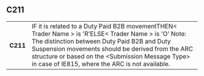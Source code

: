 ## C211
<table>
 <tr>
  <th>
   C211
  </th>
  <td>
   IF it is related to a Duty Paid B2B movementTHEN&lt; Trader Name &gt; is 'R'ELSE&lt; Trader Name &gt; is 'O' Note: The distinction between Duty Paid B2B and Duty Suspension movements should be derived from the ARC structure or based on the &lt;Submission Message Type&gt; in case of IE815, where the ARC is not available.
  </td>
 </tr>
</table>
